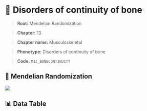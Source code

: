 # 🧪 Disorders of continuity of bone

> **Root:** Mendelian Randomization

> **Chapter:** 13  

> **Chapter name:** Musculoskeletal

> **Phenotype:** Disorders of continuity of bone  

> **Code:** `M13_BONECONTINUITY`

## 🧬 Mendelian Randomization  

<img src="/MR/Figures/Forward/M13_BONECONTINUITY.png"/>

## 📊 Data Table

<CsvTableMRF src="/MR_Data/Forward/M13_BONECONTINUITY.csv"/>

